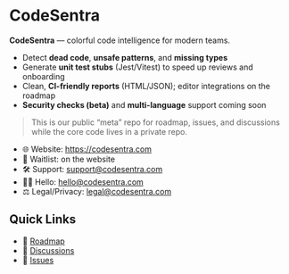 # CodeSentra

**CodeSentra** — colorful code intelligence for modern teams.

- Detect **dead code**, **unsafe patterns**, and **missing types**
- Generate **unit test stubs** (Jest/Vitest) to speed up reviews and onboarding
- Clean, **CI-friendly reports** (HTML/JSON); editor integrations on the roadmap
- **Security checks (beta)** and **multi-language** support coming soon

> This is our public “meta” repo for roadmap, issues, and discussions while the core code lives in a private repo.

- 🌐 Website: https://codesentra.com  
- 📨 Waitlist: on the website  
- 🛠 Support: support@codesentra.com  
- 🙋‍♂️ Hello: hello@codesentra.com  
- ⚖️ Legal/Privacy: legal@codesentra.com

## Quick Links
- 📌 [Roadmap](./ROADMAP.md)
- 💬 [Discussions](https://github.com/jigar3998/codesentra-public/discussions)
- 🐞 [Issues](https://github.com/jigar3998/codesentra-public/issues)
